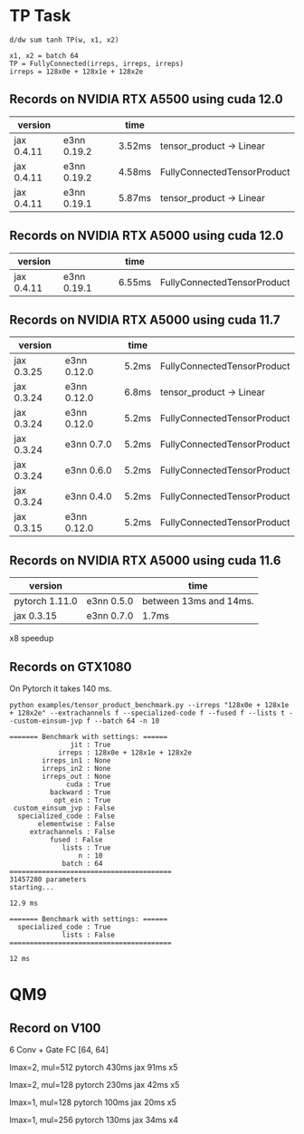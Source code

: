 # TP Task

```
d/dw sum tanh TP(w, x1, x2)

x1, x2 = batch 64
TP = FullyConnected(irreps, irreps, irreps)
irreps = 128x0e + 128x1e + 128x2e
```

## Records on NVIDIA RTX A5500 using cuda 12.0

|version        |             | time                   |                             |
|---------------|-------------|------------------------|-----------------------------|
|jax 0.4.11     | e3nn 0.19.2 | 3.52ms                 | tensor_product -> Linear    |
|jax 0.4.11     | e3nn 0.19.2 | 4.58ms                 | FullyConnectedTensorProduct |
|jax 0.4.11     | e3nn 0.19.1 | 5.87ms                 | tensor_product -> Linear    |

## Records on NVIDIA RTX A5000 using cuda 12.0

|version        |             | time                   |                             |
|---------------|-------------|------------------------|-----------------------------|
|jax 0.4.11     | e3nn 0.19.1 | 6.55ms                 | FullyConnectedTensorProduct |

## Records on NVIDIA RTX A5000 using cuda 11.7

|version        |             | time                   |                             |
|---------------|-------------|------------------------|-----------------------------|
|jax 0.3.25     | e3nn 0.12.0 | 5.2ms                  | FullyConnectedTensorProduct |
|jax 0.3.24     | e3nn 0.12.0 | 6.8ms                  | tensor_product -> Linear    |
|jax 0.3.24     | e3nn 0.12.0 | 5.2ms                  | FullyConnectedTensorProduct |
|jax 0.3.24     | e3nn 0.7.0  | 5.2ms                  | FullyConnectedTensorProduct |
|jax 0.3.24     | e3nn 0.6.0  | 5.2ms                  | FullyConnectedTensorProduct |
|jax 0.3.24     | e3nn 0.4.0  | 5.2ms                  | FullyConnectedTensorProduct |
|jax 0.3.15     | e3nn 0.12.0 | 5.2ms                  | FullyConnectedTensorProduct |

## Records on NVIDIA RTX A5000 using cuda 11.6

|version        |            | time                   |
|---------------|------------|------------------------|
|pytorch 1.11.0 | e3nn 0.5.0 | between 13ms and 14ms. |
|jax 0.3.15     | e3nn 0.7.0 | 1.7ms                  | (probably not correct)

x8 speedup

## Records on GTX1080
On Pytorch it takes 140 ms.

```
python examples/tensor_product_benchmark.py --irreps "128x0e + 128x1e + 128x2e" --extrachannels f --specialized-code f --fused f --lists t --custom-einsum-jvp f --batch 64 -n 10

======= Benchmark with settings: ======
               jit : True
            irreps : 128x0e + 128x1e + 128x2e
        irreps_in1 : None
        irreps_in2 : None
        irreps_out : None
              cuda : True
          backward : True
           opt_ein : True
 custom_einsum_jvp : False
  specialized_code : False
       elementwise : False
     extrachannels : False
          fused : False
             lists : True
                 n : 10
             batch : 64
========================================
31457280 parameters
starting...

12.9 ms
```

```
======= Benchmark with settings: ======
  specialized_code : True
             lists : False
========================================

12 ms
```

# QM9

## Record on V100
6 Conv + Gate
FC [64, 64]

lmax=2, mul=512
pytorch  430ms
jax      91ms
         x5

lmax=2, mul=128
pytorch  230ms
jax      42ms
         x5

lmax=1, mul=128
pytorch  100ms
jax      20ms
         x5

lmax=1, mul=256
pytorch  130ms
jax      34ms
         x4
